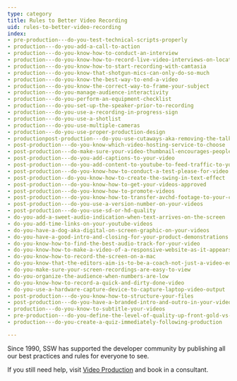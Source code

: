 ```yaml
---
type: category
title: Rules to Better Video Recording
uid: rules-to-better-video-recording
index:
- pre-production---do-you-test-technical-scripts-properly
- production---do-you-add-a-call-to-action
- production---do-you-know-how-to-conduct-an-interview
- production---do-you-know-how-to-record-live-video-interviews-on-location
- production---do-you-know-how-to-start-recording-with-camtasia
- production---do-you-know-that-shotgun-mics-can-only-do-so-much
- production---do-you-know-the-best-way-to-end-a-video
- production---do-you-know-the-correct-way-to-frame-your-subject
- production---do-you-manage-audience-interactivity
- production---do-you-perform-an-equipment-checklist
- production---do-you-set-up-the-speaker-prior-to-recording
- production---do-you-use-a-recording-in-progress-sign
- production---do-you-use-a-shotlist
- production---do-you-use-multiple-cameras
- production---do-you-use-proper-production-design
- productionpost-production---do-you-use-cutaways-aka-removing-the-talking-head
- post-production---do-you-know-which-video-hosting-service-to-choose
- post-production---do-make-sure-your-video-thumbnail-encourages-people-to-watch-the-video
- post-production---do-you-add-captions-to-your-video
- post-production---do-you-add-content-to-youtube-to-feed-traffic-to-your-other-sites
- post-production---do-you-know-how-to-conduct-a-test-please-for-video
- post-production--do-you-know-how-to-create-the-swing-in-text-effect
- post-production---do-you-know-how-to-get-your-videos-approved
- post-production---do-you-know-how-to-promote-videos
- post-production---do-you-know-how-to-transfer-avchd-footage-to-your-computer
- post-production---do-you-use-a-version-number-on-your-videos
- post-production---do-you-use-sd-or-hd-quality
- do-you-add-a-sweet-audio-indication-when-text-arrives-on-the-screen
- do-you-add-time-links-on-your-youtube-videos
- do-you-have-a-dog-aka-digital-on-screen-graphic-on-your-videos
- do-you-have-a-good-intro-and-closing-for-your-product-demonstrations
- do-you-know-how-to-find-the-best-audio-track-for-your-video
- do-you-know-how-to-make-a-video-of-a-responsive-website-as-it-appears-on-a-mobile-phone
- do-you-know-how-to-record-the-screen-on-a-mac
- do-you-know-that-the-editors-aim-is-to-be-a-coach-not-just-a-video-editor
- do-you-make-sure-your-screen-recordings-are-easy-to-view
- do-you-organize-the-audience-when-numbers-are-low
- do-you-know-how-to-record-a-quick-and-dirty-done-video
- do-you-use-a-hardware-capture-device-to-capture-laptop-video-output
- post-production---do-you-know-how-to-structure-your-files
- post-production---do-you-have-a-branded-intro-and-outro-in-your-videos
- production---do-you-know-to-subtitle-your-videos
- pre-production---do-you-define-the-level-of-quality-up-front-gold-vs-silver
- production---do-you-create-a-quiz-immediately-following-production

---
```

<p>​Since 1990, SSW has supported the developer community by publishing all our best practices and rules for everyone to see.&#160;</p><p>If you still need help, visit <a href="http&#58;//www.ssw.com.au/ssw/Consulting/Video-Production/">Video Production​</a>&#160;<a href="http&#58;//www.ssw.com.au/ssw/Consulting/Default.aspx">​</a>and book in a consultant.​​</p>


